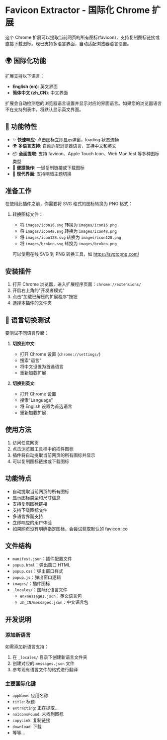 # Favicon Extractor - 国际化 Chrome 扩展

这个 Chrome 扩展可以提取当前网页的所有图标(favicon)，支持复制图标链接或直接下载图标。现已支持多语言界面，自动适配浏览器语言设置。

## 🌍 国际化功能

扩展支持以下语言：

- **English (en)**: 英文界面
- **简体中文 (zh_CN)**: 中文界面

扩展会自动检测您的浏览器语言设置并显示对应的界面语言。如果您的浏览器语言不在支持列表中，将默认显示英文界面。

## 🚀 功能特性

- ✨ **快速响应**: 点击图标立即显示弹窗，loading 状态流畅
- 🌍 **多语言支持**: 自动适配浏览器语言，支持中文和英文
- 📦 **全面提取**: 支持 favicon、Apple Touch Icon、Web Manifest 等多种图标类型
- 💾 **便捷操作**: 一键复制链接或下载图标
- 🎨 **现代界面**: 支持明暗主题切换

## 准备工作

在使用此插件之前，你需要将 SVG 格式的图标转换为 PNG 格式：

1. 转换图标文件：

   - 将 `images/icon16.svg` 转换为 `images/icon16.png`
   - 将 `images/icon48.svg` 转换为 `images/icon48.png`
   - 将 `images/icon128.svg` 转换为 `images/icon128.png`
   - 将 `images/broken.svg` 转换为 `images/broken.png`

   可以使用在线 SVG 到 PNG 转换工具，如 <https://svgtopng.com/>

## 安装插件

1. 打开 Chrome 浏览器，进入扩展程序页面：`chrome://extensions/`
2. 开启右上角的"开发者模式"
3. 点击"加载已解压的扩展程序"按钮
4. 选择本插件的文件夹

## 🔧 语言切换测试

要测试不同语言界面：

1. **切换到中文**:

   - 打开 Chrome 设置 (`chrome://settings/`)
   - 搜索"语言"
   - 将中文设置为首选语言
   - 重新加载扩展

2. **切换到英文**:
   - 打开 Chrome 设置
   - 搜索"Language"
   - 将 English 设置为首选语言
   - 重新加载扩展

## 使用方法

1. 访问任意网页
2. 点击浏览器工具栏中的插件图标
3. 插件将自动提取当前网页的所有图标并显示
4. 可以复制图标链接或下载图标

## 功能特点

- 自动提取当前网页的所有图标
- 显示图标类型和尺寸信息
- 支持复制图标链接
- 支持下载图标文件
- 多语言界面支持
- 立即响应的用户体验
- 如果网页没有明确指定图标，会尝试获取默认的 favicon.ico

## 文件结构

- `manifest.json`：插件配置文件
- `popup.html`：弹出窗口 HTML
- `popup.css`：弹出窗口样式
- `popup.js`：弹出窗口逻辑
- `images/`：插件图标
- `_locales/`：国际化语言文件
  - `en/messages.json`：英文语言包
  - `zh_CN/messages.json`：中文语言包

## 开发说明

### 添加新语言

如需添加新语言支持：

1. 在 `_locales/` 目录下创建新语言文件夹
2. 创建对应的 `messages.json` 文件
3. 参考现有语言文件的格式进行翻译

### 主要国际化键

- `appName`: 应用名称
- `title`: 标题
- `extracting`: 正在提取...
- `noIconsFound`: 未找到图标
- `copyLink`: 复制链接
- `download`: 下载
- 等等...
